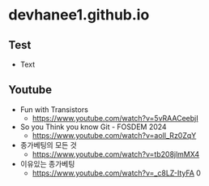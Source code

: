 # devhanee1.github.io

## Test
- Text


## Youtube
- Fun with Transistors
  - https://www.youtube.com/watch?v=5vRAACeebjI
- So you Think you know Git - FOSDEM 2024
  - https://www.youtube.com/watch?v=aolI_Rz0ZqY
- 종가베팅의 모든 것
  - https://www.youtube.com/watch?v=tb208jlmMX4
- 이유있는 종가베팅
  - https://www.youtube.com/watch?v=_c8LZ-ItyFA
0    
